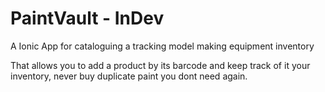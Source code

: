 # PaintVault - InDev
A Ionic App for cataloguing a tracking model making equipment inventory

That allows you to add a product by its barcode and keep track of it your inventory, 
never buy duplicate paint you dont need again.
